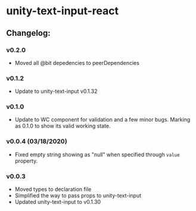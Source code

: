 # unity-text-input-react

## Changelog:

### v0.2.0
- Moved all @bit depedencies to peerDependencies

### v0.1.2
- Update to unity-text-input v0.1.32

### v0.1.0
- Update to WC component for validation and a few minor bugs. Marking as 0.1.0 to show its valid working state.

### v0.0.4 (03/18/2020)
- Fixed empty string showing as "null" when specified through `value` property.

### v0.0.3
- Moved types to declaration file
- Simplified the way to pass props to unity-text-input
- Updated unity-text-input to v0.1.30
